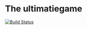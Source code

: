 # The ultimatiegame
[![Build Status](https://bkucheriavyi.visualstudio.com/Ultimate%20Game/_apis/build/status/bkucheriavyi.ultimategame)](https://bkucheriavyi.visualstudio.com/Ultimate%20Game/_build/latest?definitionId=5)
